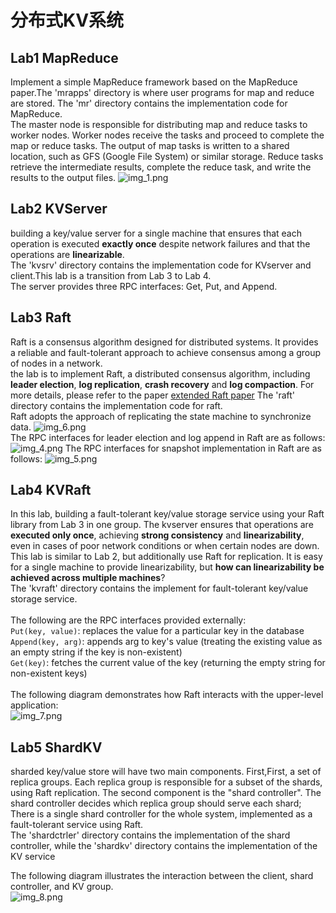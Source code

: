 # 分布式KV系统 
## Lab1 MapReduce
Implement a simple MapReduce framework based on the MapReduce paper.The 'mrapps' directory is where user programs for map and reduce are stored.
The 'mr' directory contains the implementation code for MapReduce. <br>
The master node is responsible for distributing map and reduce tasks to worker nodes. Worker nodes receive the tasks and proceed to complete the map or reduce tasks.
The output of map tasks is written to a shared location, such as GFS (Google File System) or similar storage.
Reduce tasks retrieve the intermediate results, complete the reduce task, and write the results to the output files.
![img_1.png](img_1.png)
## Lab2 KVServer
building a key/value server for a single machine that ensures that each operation is executed **exactly once** despite network failures and that the operations are **linearizable**. <br>
The 'kvsrv' directory contains the implementation code for KVserver and client.This lab is a transition from Lab 3 to Lab 4.<br>
The server provides three RPC interfaces: Get, Put, and Append.

## Lab3 Raft
Raft is a consensus algorithm designed for distributed systems. It provides a reliable and fault-tolerant approach to achieve consensus among a group of nodes in a network.<br>
the lab is to implement Raft, a distributed consensus algorithm, including **leader election**, **log replication**, **crash recovery** and **log compaction**.
For more details, please refer to the paper [extended Raft paper](https://pdos.csail.mit.edu/6.824/papers/raft-extended.pdf) The 'raft' directory contains the implementation code for raft. <br>
Raft adopts the approach of replicating the state machine to synchronize data.
![img_6.png](img_6.png) <br>
The RPC interfaces for leader election and log append in Raft are as follows:
![img_4.png](img_4.png)
The RPC interfaces for snapshot implementation in Raft are as follows:
![img_5.png](img_5.png)

## Lab4 KVRaft
In this lab, building a fault-tolerant key/value storage service using your Raft library from Lab 3 in one group.
The kvserver ensures that operations are **executed only once**, achieving **strong consistency** and **linearizability**, even in cases of poor network conditions or when certain nodes are down. <br>
This lab is similar to Lab 2, but additionally use Raft for replication. It is easy for a single machine to provide linearizability, but **how can linearizability be achieved across multiple machines**? <br>
The 'kvraft' directory contains the implement for fault-tolerant key/value storage service.<br><br>
The following are the RPC interfaces provided externally: <br>
`Put(key, value)`: replaces the value for a particular key in the database <br>
`Append(key, arg)`: appends arg to key's value (treating the existing value as an empty string if the key is non-existent) <br>
`Get(key)`: fetches the current value of the key (returning the empty string for non-existent keys) <br>
<br>
The following diagram demonstrates how Raft interacts with the upper-level application: <br>
![img_7.png](img_7.png)

## Lab5 ShardKV
sharded key/value store will have two main components. First,First, a set of replica groups. Each replica group is responsible for a subset of the shards, using Raft replication.
The second component is the "shard controller". The shard controller decides which replica group should serve each shard;
There is a single shard controller for the whole system, implemented as a fault-tolerant service using Raft. <br>
The 'shardctrler' directory contains the implementation of the shard controller, while the 'shardkv' directory contains the implementation of the KV service

The following diagram illustrates the interaction between the client, shard controller, and KV group. <br>
![img_8.png](img_8.png)